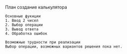 План создание калькулятора

    Основные фукнции
    1. Ввод 2 чисел
    2. Выбор операции
    3. Вывод ответа
    4. Обработка ошибок

    Возможные трудности при реализации
    Выбор операции, возможных вариантов решения пока нет.